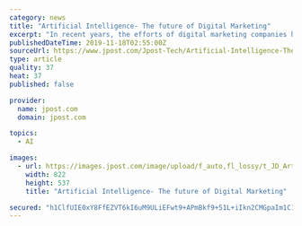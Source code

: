 ```yaml
---
category: news
title: "Artificial Intelligence- The future of Digital Marketing"
excerpt: "In recent years, the efforts of digital marketing companies have taken a significant turn by using artificial intelligence technologies. One of the major problems that marketers are facing is how to personalize the content to users and generate better ..."
publishedDateTime: 2019-11-18T02:55:00Z
sourceUrl: https://www.jpost.com/Jpost-Tech/Artificial-Intelligence-The-future-of-Digital-Marketing-608089
type: article
quality: 37
heat: 37
published: false

provider:
  name: jpost.com
  domain: jpost.com

topics:
  - AI

images:
  - url: https://images.jpost.com/image/upload/f_auto,fl_lossy/t_JD_ArticleMainImageFaceDetect/417281
    width: 822
    height: 537
    title: "Artificial Intelligence- The future of Digital Marketing"

secured: "h1ClfUIE0xY8FfEZVT6kI6uM9ULiEFwt9+APmBkf9+51L+iIkn2CMGpaIm1C13ajlwGeLPLtM1Fi06FnCoNhFp7q1oPvyIsQwezOlwANeVS2OOAjgp53UTZwkPQA/UpoioDJ54ZNYsfiURU+EHnyANKb0nzNxx1Ee1Mb9VAWqr6c/vy5ImKZ2hMWZufsgWOIv8ifpLUyNcsWqDKz2Xh+kDadiOKiM3uKcoV2jqimcjvu7JuWMitqtn5cXYnGTudMTFerSgx5UOt8uRkVsahdVw==;GZY03rGivoPQqq+ncjQpcA=="
---
```


